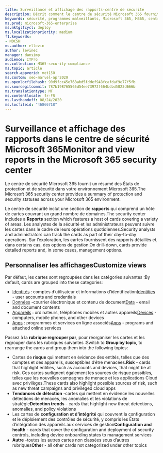 ```yaml
---
title: Surveillance et affichage des rapports-centre de sécurité
description: Décrit comment le centre de sécurité Microsoft 365 fournit un résumé de l’état de protection et de sécurité.
keywords: sécurité, programmes malveillants, Microsoft 365, M365, centre de sécurité, moniteur, rapport, état
ms.prod: microsoft-365-enterprise
ms.mktglfcycl: deploy
ms.localizationpriority: medium
f1.keywords:
- NOCSH
ms.author: ellevin
author: levinec
manager: dansimp
audience: ITPro
ms.collection: M365-security-compliance
ms.topic: article
search.appverid: met150
ms.custom: seo-marvel-apr2020
ms.openlocfilehash: 90d9fcc45e768abd5fddef948fcafdaf9e77f5fb
ms.sourcegitcommit: 787b198765565d54ee73972f664bdbd5023d666b
ms.translationtype: MT
ms.contentlocale: fr-FR
ms.lasthandoff: 08/24/2020
ms.locfileid: "46866718"
---
```

# <a name="monitor-and-view-reports-in-the-microsoft-365-security-center"></a><span data-ttu-id="df1ac-104">Surveillance et affichage des rapports dans le centre de sécurité Microsoft 365</span><span class="sxs-lookup"><span data-stu-id="df1ac-104">Monitor and view reports in the Microsoft 365 security center</span></span>

<span data-ttu-id="df1ac-105">Le centre de sécurité Microsoft 365 fournit un résumé des États de protection et de sécurité dans votre environnement Microsoft 365.</span><span class="sxs-lookup"><span data-stu-id="df1ac-105">The Microsoft 365 security center provides a summary of protection and security statuses across your Microsoft 365 environment.</span></span>

<span data-ttu-id="df1ac-106">Le centre de sécurité inclut une section de **rapports** qui comprend un hôte de cartes couvrant un grand nombre de domaines.</span><span class="sxs-lookup"><span data-stu-id="df1ac-106">The security center includes a **Reports** section which features a host of cards covering a variety of areas.</span></span> <span data-ttu-id="df1ac-107">Les analystes de la sécurité et les administrateurs peuvent suivre les cartes dans le cadre de leurs opérations quotidiennes.</span><span class="sxs-lookup"><span data-stu-id="df1ac-107">Security analysts and administrators can track the cards as part of their day-to-day operations.</span></span> <span data-ttu-id="df1ac-108">Sur l’exploration, les cartes fournissent des rapports détaillés et, dans certains cas, des options de gestion.</span><span class="sxs-lookup"><span data-stu-id="df1ac-108">On drill-down, cards provide detailed reports and, in some cases, management options.</span></span>

## <a name="customize-views"></a><span data-ttu-id="df1ac-109">Personnaliser les affichages</span><span class="sxs-lookup"><span data-stu-id="df1ac-109">Customize views</span></span>

<span data-ttu-id="df1ac-110">Par défaut, les cartes sont regroupées dans les catégories suivantes :</span><span class="sxs-lookup"><span data-stu-id="df1ac-110">By default, cards are grouped into these categories:</span></span>
  
* <span data-ttu-id="df1ac-111">[Identités](monitor-and-report-identities.md) : comptes d’utilisateur et informations d’identification</span><span class="sxs-lookup"><span data-stu-id="df1ac-111">[Identities](monitor-and-report-identities.md) - user accounts and credentials</span></span>
* <span data-ttu-id="df1ac-112">[Données](monitor-data.md) -courrier électronique et contenu de document</span><span class="sxs-lookup"><span data-stu-id="df1ac-112">[Data](monitor-data.md) - email and document contents</span></span>
* <span data-ttu-id="df1ac-113">[Appareils](monitor-devices.md) : ordinateurs, téléphones mobiles et autres appareils</span><span class="sxs-lookup"><span data-stu-id="df1ac-113">[Devices](monitor-devices.md) - computers, mobile phones, and other devices</span></span>
* <span data-ttu-id="df1ac-114">[Apps](monitor-apps.md) : programmes et services en ligne associés</span><span class="sxs-lookup"><span data-stu-id="df1ac-114">[Apps](monitor-apps.md) - programs and attached online services</span></span>

<span data-ttu-id="df1ac-115">Passez à la **rubrique regrouper par**, pour réorganiser les cartes et les regrouper dans les rubriques suivantes :</span><span class="sxs-lookup"><span data-stu-id="df1ac-115">Switch to **Group by topic**, to rearrange the cards and group them into the following topics:</span></span>

* <span data-ttu-id="df1ac-116">Cartes de **risque** qui mettent en évidence des entités, telles que des comptes et des appareils, susceptibles d’être menacées.</span><span class="sxs-lookup"><span data-stu-id="df1ac-116">**Risk** - cards that highlight entities, such as accounts and devices, that might be at risk.</span></span> <span data-ttu-id="df1ac-117">Ces cartes surlignent également les sources de risque possibles, telles que les nouvelles campagnes de menace et les applications Cloud avec privilèges.</span><span class="sxs-lookup"><span data-stu-id="df1ac-117">These cards also highlight possible sources of risk, such as new threat campaigns and privileged cloud apps</span></span>  
* <span data-ttu-id="df1ac-118">**Tendances de détection** -cartes qui mettent en évidence les nouvelles détections de menaces, les anomalies et les violations de stratégie</span><span class="sxs-lookup"><span data-stu-id="df1ac-118">**Detection trends** - cards that highlight new threat detections, anomalies, and policy violations</span></span>
* <span data-ttu-id="df1ac-119">Les cartes de **configuration et d’intégrité** qui couvrent la configuration et le déploiement des contrôles de sécurité, y compris les États d’intégration des appareils aux services de gestion</span><span class="sxs-lookup"><span data-stu-id="df1ac-119">**Configuration and health** - cards that cover the configuration and deployment of security controls, including device onboarding states to management services</span></span>
* <span data-ttu-id="df1ac-120">**Autre** -toutes les autres cartes non classées sous d’autres rubriques</span><span class="sxs-lookup"><span data-stu-id="df1ac-120">**Other** - all other cards not categorized under other topics</span></span>

